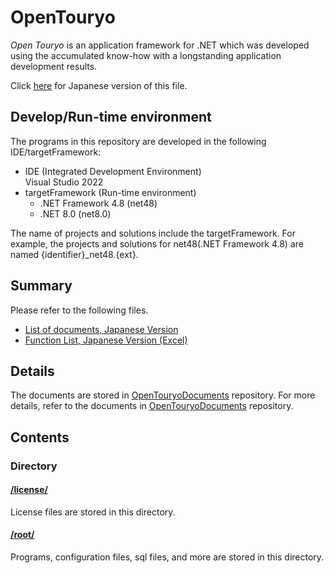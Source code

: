# OpenTouryo
*Open Touryo* is an application framework for .NET which was developed using the accumulated know-how with a longstanding application development results.

Click [here](Readme.ja.md) for Japanese version of this file.

## Develop/Run-time environment
The programs in this repository are developed in the following IDE/targetFramework:

- IDE (Integrated Development Environment)  
  Visual Studio 2022
- targetFramework (Run-time environment)
  - .NET Framework 4.8 (net48)
  - .NET 8.0 (net8.0)

The name of projects and solutions include the targetFramework.
For example, the projects and solutions for net48(.NET Framework 4.8) are named {identifier}_net48.{ext}.

## Summary
Please refer to the following files.
 - [List of documents, Japanese Version](https://github.com/OpenTouryoProject/OpenTouryoDocuments/blob/master/documents/0_Introduction/ja-JP)
 - [Function List, Japanese Version (Excel)](https://github.com/OpenTouryoProject/OpenTouryoDocuments/blob/master/documents/0_Introduction/ja-JP/Functional_list.xlsx)

## Details
The documents are stored in [OpenTouryoDocuments](https://github.com/OpenTouryoProject/OpenTouryoDocuments) repository.
For more details, refer to the documents in [OpenTouryoDocuments](https://github.com/OpenTouryoProject/OpenTouryoDocuments) repository.

## Contents

### Directory

#### [/license/](https://github.com/OpenTouryoProject/OpenTouryo/tree/master/license)
License files are stored in this directory.

#### [/root/](https://github.com/OpenTouryoProject/OpenTouryo/tree/master/root)
Programs, configuration files, sql files, and more are stored in this directory.

